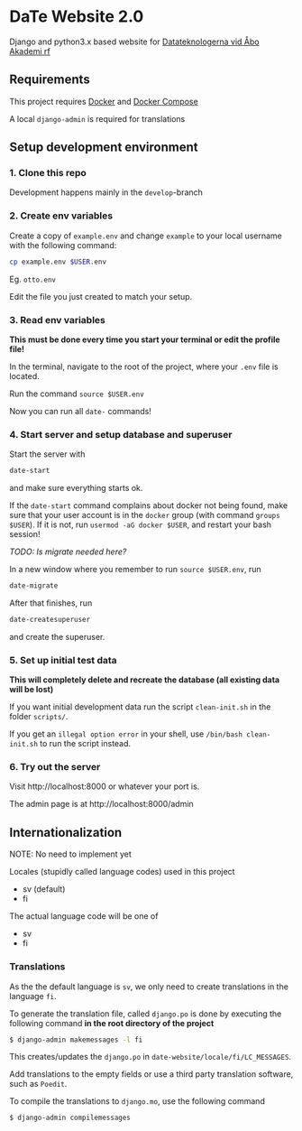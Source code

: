 # DaTe Website 2.0

Django and python3.x based website for [Datateknologerna vid Åbo Akademi rf](https://date.abo.fi)

## Requirements

This project requires [Docker](https://www.docker.com) and [Docker Compose](https://docs.docker.com/compose/)

A local `django-admin` is required for translations

## Setup development environment

### 1. Clone this repo

Development happens mainly in the `develop`-branch

### 2. Create env variables

Create a copy of `example.env` and change `example` to your local username with the following command:

```bash
cp example.env $USER.env
```

Eg. `otto.env`

Edit the file you just created to match your setup.

### 3. Read env variables

**This must be done every time you start your terminal or edit the profile file!**

In the terminal, navigate to the root of the project, where your `.env` file is located.

Run the command `source $USER.env`

Now you can run all `date-` commands!

### 4. Start server and setup database and superuser

Start the server with 

```bash
date-start
```

and make sure everything starts ok.

If the `date-start` command complains about docker not being found, make sure that your user account is in the `docker` group (with command `groups $USER`). If it is not, run `usermod -aG docker $USER`, and restart your bash session!

*TODO: Is migrate needed here?*

In a new window where you remember to run `source $USER.env`, run

```bash
date-migrate
```

After that finishes, run

```bash
date-createsuperuser
```

and create the superuser.

### 5. Set up initial test data

**This will completely delete and recreate the database (all existing data will be lost)**

If you want initial development data run the script `clean-init.sh` in the folder `scripts/`.

If you get an `illegal option error` in your shell, use `/bin/bash clean-init.sh` to run the script instead.

### 6. Try out the server

Visit http://localhost:8000 or whatever your port is.

The admin page is at http://localhost:8000/admin

## Internationalization

NOTE: No need to implement yet

Locales (stupidly called language codes) used in this project

- sv (default)
- fi

The actual language code will be one of

- sv
- fi

### Translations

As the the default language is `sv`, 
we only need to create translations in the language `fi`.

To generate the translation file, called `django.po`
is done by executing the following command **in the root directory of the project**

```bash
$ django-admin makemessages -l fi
```

This creates/updates the `django.po` 
in `date-website/locale/fi/LC_MESSAGES`.

Add translations to the empty fields or use a third party translation software,
such as `Poedit`.

To compile the translations to `django.mo`, use the following command

```bash
$ django-admin compilemessages
```

